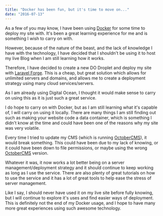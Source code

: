 ```yaml
---
title: "Docker has been fun, but it's time to move on..."
date: "2016-07-13"
---
```


As a few of you may know, I have been using [Docker](https://docker.com) for some time to deploy my site with. It's been a great learning experience for me and is something I wish to carry on with.

However, because of the nature of the beast, and the lack of knowledge I have with the technology, I have decided that I shouldn't be using it to host my live Blog when I am still learning how it works.

Therefore, I have decided to create a new DO Droplet and deploy my site with [Laravel Forge](https://forge.laravel.com). This is a cheap, but great solution which allows for unlimited servers and domains, and allows me to create a deployment strategy using many cloud services/servers.

As I am already using Digital Ocean, I thought it would make sense to carry on using this as it is just such a great service.

I do hope to carry on with Docker, but as I am still learning what it's capable of, I will carry on using it locally. There are many things I am still finding out such as making your website code a data container, which is something I didn't know at the time and could have been one of the reasons why my site was very volatile.

Every time I tried to update my CMS (which is running [OctoberCMS](https://octobercms.com/)), it would break something. This could have been due to my lack of knowing, or it could have been down to file permissions, or maybe using the wrong [OctoberCMS](https://octobercms.com/) version.

Whatever it was, it now works a lot better being on a server management/deployment strategy and it should continue to keep working as long as I use the service. There are also plenty of great tutorials on how to use the service and it has a lot of great tools to help ease the stress of server management.

Like I say, I should never have used it on my live site before fully knowing, but I will continue to explore it's uses and find easier ways of deployment. This is definitely not the end of my Docker usage, and I hope to have many more great experiences using such awesome technology.

